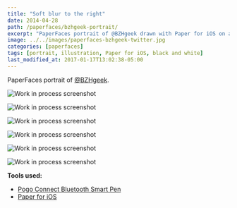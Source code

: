 ```yaml
---
title: "Soft blur to the right"
date: 2014-04-28
path: /paperfaces/bzhgeek-portrait/
excerpt: "PaperFaces portrait of @BZHgeek drawn with Paper for iOS on an iPad."
image: ../../images/paperfaces-bzhgeek-twitter.jpg
categories: [paperfaces]
tags: [portrait, illustration, Paper for iOS, black and white]
last_modified_at: 2017-01-17T13:02:38-05:00
---
```


PaperFaces portrait of [@BZHgeek](https://twitter.com/BZHgeek).

![Work in process screenshot](../../images/paperfaces-bzhgeek-process-1-lg.jpg)

![Work in process screenshot](../../images/paperfaces-bzhgeek-process-2-lg.jpg)

![Work in process screenshot](../../images/paperfaces-bzhgeek-process-3-lg.jpg)

![Work in process screenshot](../../images/paperfaces-bzhgeek-process-4-lg.jpg)

![Work in process screenshot](../../images/paperfaces-bzhgeek-process-5-lg.jpg)

![Work in process screenshot](../../images/paperfaces-bzhgeek-process-6-lg.jpg)

**Tools used:**

- [Pogo Connect Bluetooth Smart Pen](https://www.amazon.com/gp/product/B009K448L4/ref=as_li_ss_tl?ie=UTF8&camp=1789&creative=390957&creativeASIN=B009K448L4&linkCode=as2&tag=mademist-20)
- [Paper for iOS](https://paper.bywetransfer.com/)

